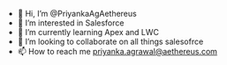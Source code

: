 - 👋 Hi, I’m @PriyankaAgAethereus
- 👀 I’m interested in Salesforce
- 🌱 I’m currently learning Apex and LWC
- 💞️ I’m looking to collaborate on all things salesofrce
- 📫 How to reach me priyanka.agrawal@aethereus.com

<!---
PriyankaAgAethereus/PriyankaAgAethereus is a ✨ special ✨ repository because its `README.md` (this file) appears on your GitHub profile.
You can click the Preview link to take a look at your changes.
--->
